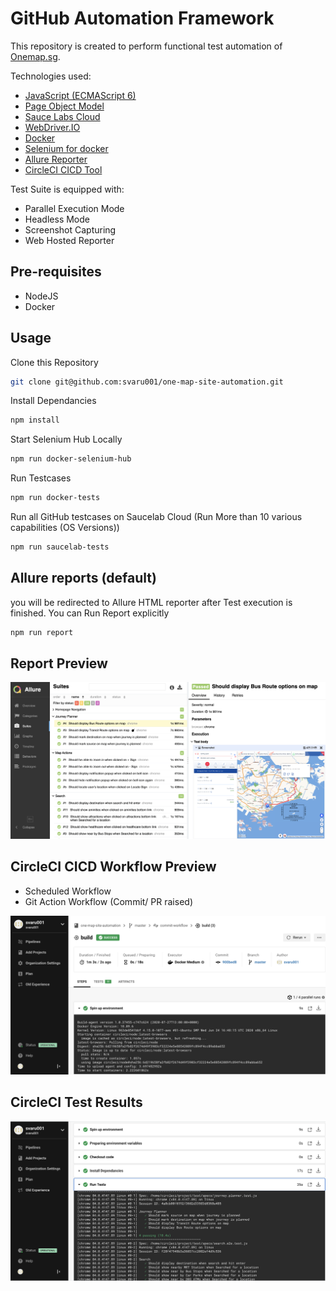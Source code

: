 # GitHub Automation Framework



This repository is created to perform functional test automation of [Onemap.sg](https://www.onemap.sg/).

Technologies used:
- [JavaScript (ECMAScript 6)](http://es6-features.org/#Constants)
- [Page Object Model](https://medium.com/tech-tajawal/page-object-model-pom-design-pattern-f9588630800b)
- [Sauce Labs Cloud](https://saucelabs.com/)
- [WebDriver.IO](https://webdriver.io)
- [Docker](https://docker.com)
- [Selenium for docker](https://github.com/SeleniumHQ/docker-selenium)
- [Allure Reporter](https://docs.qameta.io/allure/)
- [CircleCI CICD Tool](https://circleci.com/)

Test Suite is equipped with:
- Parallel Execution Mode
- Headless Mode
- Screenshot Capturing
- Web Hosted Reporter

## Pre-requisites
* NodeJS
* Docker


## Usage

Clone this Repository

```sh
git clone git@github.com:svaru001/one-map-site-automation.git
```

Install Dependancies

```sh
npm install
```

Start Selenium Hub Locally

```sh
npm run docker-selenium-hub 
```


Run Testcases

```sh
npm run docker-tests
```

Run all GitHub testcases on Saucelab Cloud (Run More than 10 various capabilities (OS Versions))

```sh
npm run saucelab-tests
```
## Allure reports (default)

you will be redirected to Allure HTML reporter after Test execution is finished.
You can Run Report explicitly 
```sh
npm run report
```

## Report Preview

![Allure Report Demo](data/allure-demo.png)

## CircleCI CICD Workflow Preview
- Scheduled Workflow
- Git Action Workflow (Commit/ PR raised)

![CircleCI CICD Integration](data/circleci-demoss.png)

## CircleCI Test Results

![CircleCI Test Results](data/circleci-demo2-testresults.png)
